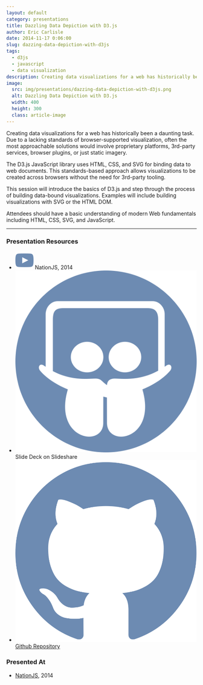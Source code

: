 ```yaml
---
layout: default
category: presentations
title: Dazzling Data Depiction with D3.js
author: Eric Carlisle
date: 2014-11-17 0:06:00
slug: dazzing-data-depiction-with-d3js
tags:
  - d3js
  - javascript
  - data visualization
description: Creating data visualizations for a web has historically been a daunting task. Due to a lacking standards of browser-supported visualization, often the most approachable solutions would involve proprietary platforms, 3rd-party services, browser plugins, or just static imagery.
image:
  src: img/presentations/dazzing-data-depiction-with-d3js.png
  alt: Dazzling Data Depiction with D3.js
  width: 400
  height: 300
  class: article-image
---
```


<p>Creating data visualizations for a web has historically been a daunting task. Due to a lacking standards of browser-supported visualization, often the most approachable solutions would involve proprietary platforms, 3rd-party services, browser plugins, or just static imagery.</p>
<!--more-->

<p>The D3.js JavaScript library uses HTML, CSS, and SVG for binding data to web documents. This standards-based approach allows visualizations to be created across browsers without the need for 3rd-party tooling.</p>

<p>This session will introduce the basics of D3.js and step through the process of building data-bound visualizations. Examples will include building visualizations with SVG or the HTML DOM.</p>

<p>Attendees should have a basic understanding of modern Web fundamentals including HTML, CSS, SVG, and JavaScript.</p>

<hr/>

<h3>Presentation Resources</h3>
<ul class="presentation-resource-list">
	<li>
		<!-- TODO -->
		<img src="/img/global/youtube-icon.svg" alt="Youtube Icon" />
		<!--<a href="https://github.com/ecarlisle/d3-jsnation">-->
			NationJS, 2014
		<!--</a>-->
	</li>
	<li>
		<img src="/img/global/slideshare-icon.svg" alt="Slideshare Icon" />
		<a hrer="https://www.slideshare.net/ericcarlisle/dazzing-data-depiction-with-d3js-41315495">
			Slide Deck on Slideshare
		</a>
	</li>
	<li>
		<img src="/img/global/github-icon.svg" alt="Github Icon" />
		<a href="https://github.com/ecarlisle/d3-jsnation">
			Github Repository
		</a>
	</li>
</ul>

<h3>Presented At</h3>
<ul class="presentation-resource-list">
	<li>
		<a href="http://nationjs.com/">NationJS</a>, 2014
	</li>
</ul>



